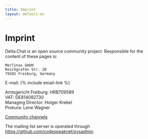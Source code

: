 ```yaml
---
title: Imprint
layout: default-en
---
```


# Imprint

Delta.Chat is an open source community project. Responsible for the content of these pages is:

    Merlinux GmbH
    Reichgrafen Str. 20
    79102 Freiburg, Germany

E-mail: {% include email-link %}

Amtsgericht Freiburg: HRB709589  
VAT: DE814082730  
Managing Director: Holger Krekel  
Prokura: Lene Wagner

[Community channels](contribute)

The mailing list server is operated through <https://github.com/codespeaknet/sysadmin>.
